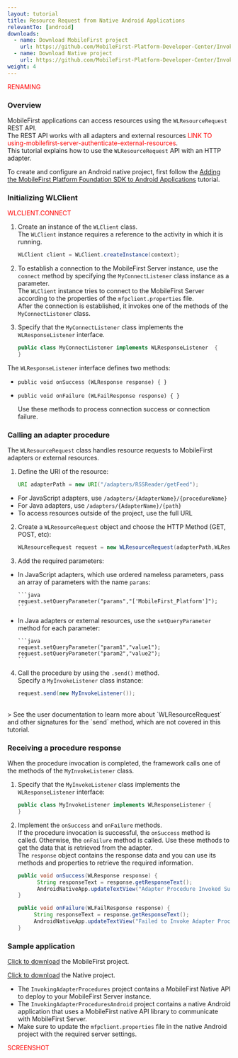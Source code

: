 ```yaml
---
layout: tutorial
title: Resource Request from Native Android Applications
relevantTo: [android]
downloads:
  - name: Download MobileFirst project
    url: https://github.com/MobileFirst-Platform-Developer-Center/InvokingAdapterProcedures
  - name: Download Native project
    url: https://github.com/MobileFirst-Platform-Developer-Center/InvokingAdapterProceduresAndroid
weight: 4
---
```

<span style = "color:red">RENAMING</span>

### Overview
MobileFirst applications can access resources using the `WLResourceRequest` REST API.  
The REST API works with all adapters and external resources <span style = "color:red"> LINK TO using-mobilefirst-server-authenticate-external-resources</span>.  
This tutorial explains how to use the `WLResourceRequest` API with an HTTP adapter.

To create and configure an Android native project, first follow the [Adding the MobileFirst Platform Foundation SDK to Android Applications](../../adding-the-mfpf-sdk/adding-the-mfpf-sdk-to-android-applications) tutorial.

### Initializing WLClient
<span style = "color:red">WLCLIENT.CONNECT</span>

1. Create an instance of the `WLClient` class.  
The `WLClient` instance requires a reference to the activity in which it is running.

    ```java
    WLClient client = WLClient.createInstance(context);
    ```

2. To establish a connection to the MobileFirst Server instance, use the `connect` method by specifying the `MyConnectListener` class instance as a parameter.  
The `WLClient` instance tries to connect to the MobileFirst Server according to the properties of the `mfpclient.properties` file.  
After the connection is established, it invokes one of the methods of the `MyConnectListener` class.
3. Specify that the `MyConnectListener` class implements the `WLResponseListener` interface.

    ```java
    public class MyConnectListener implements WLResponseListener  {
    }
    ```
The `WLResponseListener` interface defines two methods:
 * `public void onSuccess (WLResponse response) { }`
 * `public void onFailure (WLFailResponse response) { }`

    Use these methods to process connection success or connection failure.

### Calling an adapter procedure
The `WLResourceRequest` class handles resource requests to MobileFirst adapters or external resources.

1. Define the URI of the resource:

    ```java
    URI adapterPath = new URI("/adapters/RSSReader/getFeed");
    ```
 * For JavaScript adapters, use `/adapters/{AdapterName}/{procedureName}`
 * For Java adapters, use `/adapters/{AdapterName}/{path}`
 * To access resources outside of the project, use the full URL

2. Create a `WLResourceRequest` object and choose the HTTP Method (GET, POST, etc):

    ```Java
    WLResourceRequest request = new WLResourceRequest(adapterPath,WLResourceRequest.GET);
    ```
3. Add the required parameters:
  * In JavaScript adapters, which use ordered nameless parameters, pass an array of parameters with the name `params`:

        ```java
        request.setQueryParameter("params","['MobileFirst_Platform']");
        ```
  * In Java adapters or external resources, use the `setQueryParameter` method for each parameter:

        ```java
        request.setQueryParameter("param1","value1");
        request.setQueryParameter("param2","value2");
        ```
4. Call the procedure by using the `.send()` method.  
Specify a `MyInvokeListener` class instance:

    ```java
    request.send(new MyInvokeListener());
    ```

</br>
> See the user documentation to learn more about `WLResourceRequest` and other signatures for the `send` method, which are not covered in this tutorial.

### Receiving a procedure response
When the procedure invocation is completed, the framework calls one of the methods of the `MyInvokeListener` class.

1. Specify that the `MyInvokeListener` class implements the `WLResponseListener` interface:

    ```java
    public class MyInvokeListener implements WLResponseListener {
    }
    ```

2. Implement the `onSuccess` and `onFailure` methods.  
If the procedure invocation is successful, the `onSuccess` method is called. Otherwise, the `onFailure` method is called.
Use these methods to get the data that is retrieved from the adapter.  
The `response` object contains the response data and you can use its methods and properties to retrieve the required information.

    ```java
    public void onSuccess(WLResponse response) {
          String responseText = response.getResponseText();
          AndroidNativeApp.updateTextView("Adapter Procedure Invoked Successfuly\n" + responseText);
    }

    public void onFailure(WLFailResponse response) {
         String responseText = response.getResponseText();
         AndroidNativeApp.updateTextView("Failed to Invoke Adapter Procedure\n" + responseText);
    }
    ```

### Sample application
[Click to download](https://github.com/MobileFirst-Platform-Developer-Center/InvokingAdapterProcedures) the MobileFirst project.

[Click to download](https://github.com/MobileFirst-Platform-Developer-Center/InvokingAdapterProceduresAndroid) the Native project.

* The `InvokingAdapterProcedures` project contains a MobileFirst Native API to deploy to your MobileFirst Server instance.
* The `InvokingAdapterProceduresAndroid` project contains a native Android application that uses a MobileFirst native API library to communicate with MobileFirst Server.
* Make sure to update the `mfpclient.properties` file in the native Android project with the required server settings.

<span style = "color:red">SCREENSHOT</span>
